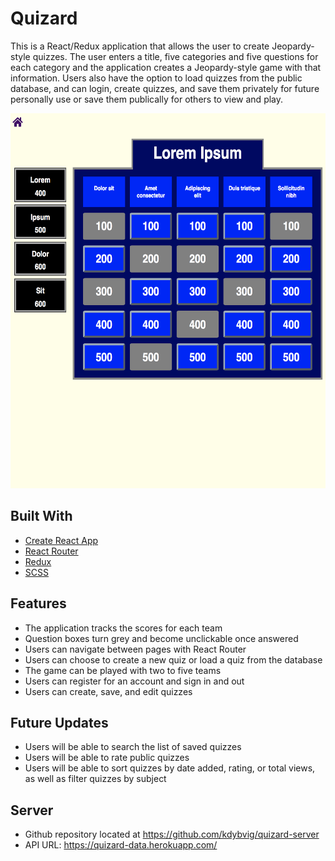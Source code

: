 # Quizard

This is a React/Redux application that allows the user to create Jeopardy-style quizzes.  The user enters a title, five categories and five questions for each category and the application creates a Jeopardy-style game with that information.  Users also have the option to load quizzes from the public database, and can login, create quizzes, and save them privately for future personally use or save them publically for others to view and play.

<img src='quizard.png' width='600px' height='600px' alt='screenshot'/>

## Built With

* [Create React App](https://github.com/facebookincubator/create-react-app)
* [React Router](https://reacttraining.com/react-router/core/guides/philosophy)
* [Redux](https://redux.js.org/)
* [SCSS](https://sass-lang.com/)

## Features

* The application tracks the scores for each team
* Question boxes turn grey and become unclickable once answered
* Users can navigate between pages with React Router
* Users can choose to create a new quiz or load a quiz from the database
* The game can be played with two to five teams
* Users can register for an account and sign in and out
* Users can create, save, and edit quizzes

## Future Updates

* Users will be able to search the list of saved quizzes
* Users will be able to rate public quizzes
* Users will be able to sort quizzes by date added, rating, or total views, as well as filter quizzes by subject

## Server
* Github repository located at https://github.com/kdybvig/quizard-server
* API URL: https://quizard-data.herokuapp.com/
